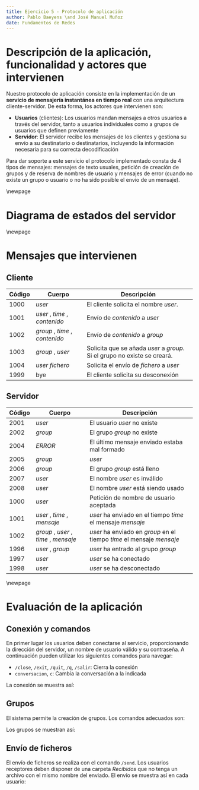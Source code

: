 ```yaml
---
title: Ejercicio 5 - Protocolo de aplicación
author: Pablo Baeyens \and José Manuel Muñoz
date: Fundamentos de Redes
---
```


# Descripción de la aplicación, funcionalidad y actores que intervienen

Nuestro protocolo de aplicación consiste en la implementación de un **servicio de mensajería instantánea en tiempo real** con una arquitectura cliente-servidor. De esta forma, los actores que intervienen son:

- **Usuarios** (clientes): Los usuarios mandan mensajes a otros usuarios a través del servidor, tanto a usuarios individuales como a grupos de usuarios que definen previamente
- **Servidor**: El servidor recibe los mensajes de los clientes y gestiona su envío a su destinatario o destinatarios, incluyendo la información necesaria para su correcta decodificación

Para dar soporte a este servicio el protocolo implementado consta de 4 tipos de mensajes: mensajes de texto usuales, petición de creación de grupos y de reserva de nombres de usuario y mensajes de error (cuando no existe un grupo o usuario o no ha sido posible el envío de un mensaje).

\newpage

# Diagrama de estados del servidor

<!-- TODO: Hacer el diagrama como con los autómatas?-->

\newpage

# Mensajes que intervienen

## Cliente

| **Código** | **Cuerpo** | **Descripción**|
|------------|-----------------------|--------------------------------|
| 1000       | *user* | El cliente solicita el nombre *user*. |
| 1001       | *user* , *time* , *contenido* | Envío de *contenido* a *user* |
| 1002       | *group* , *time* , *contenido* | Envío de *contenido* a *group* |
| 1003       | *group* , *user*| Solicita que se añada *user* a *group*. Si el grupo no existe se creará. |
| 1004       | *user*  *fichero*| Solicita el envío de *fichero* a *user* |
| 1999       | bye | El cliente solicita su desconexión |

## Servidor

| **Código** | **Cuerpo** | **Descripción** |
|------------|------------------------|---------------------------------|
| 2001 | *user* | El usuario *user* no existe |
| 2002 | *group* | El grupo *group* no existe |
| 2004 | *ERROR* | El último mensaje enviado estaba mal formado |
| 2005 | *group* | *user* | El usuario *user* ya estaba en el grupo *group* |
| 2006 | *group* | El grupo *group* está lleno |
| 2007 | *user* | El nombre *user* es inválido |
| 2008 | *user* | El nombre *user* está siendo usado |
| 1000 | *user* | Petición de nombre de usuario aceptada |
| 1001 | *user* , *time* , *mensaje* | *user* ha enviado en el tiempo *time* el mensaje *mensaje* |
| 1002 | *group* , *user* , *time* , *mensaje* | *user* ha enviado en *group* en el tiempo *time* el mensaje *mensaje* |
| 1996 | *user* , *group* | *user* ha entrado al grupo *group* |
| 1997 | *user* | *user* se ha conectado|
| 1998 | *user* | *user* se ha desconectado|

\newpage

# Evaluación de la aplicación

## Conexión y comandos

En primer lugar los usuarios deben conectarse al servicio, proporcionando la dirección del servidor, un nombre de usuario válido y su contraseña. A continuación pueden utilizar los siguientes comandos para navegar:

- `/close`, `/exit`, `/quit`, `/q`, `/salir`: Cierra la conexión
- `conversacion`, `c`: Cambia la conversación a la indicada

La conexión se muestra así:

<!-- Imagen del proceso de conexión completo y entrar en un chat-->

## Grupos

El sistema permite la creación de grupos. Los comandos adecuados son:

<!--Lista de comandos-->

Los grupos se muestran así:

<!-- Imagen de creación y añadido en un grupo con usuarios conectándose y desconectándose-->

## Envío de ficheros

El envío de ficheros se realiza con el comando `/send`. Los usuarios receptores deben disponer de una carpeta *Recibidos* que no tenga un archivo con el mismo nombre del enviado. El envío se muestra así en cada usuario:

<!--Dos imágenes que muestren el envío con send y la recepción-->
